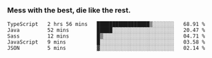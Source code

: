 ### Mess with the best, die like the rest.


<!--START_SECTION:waka-->
```text
TypeScript   2 hrs 56 mins   █████████████████▒░░░░░░░   68.91 % 
Java         52 mins         █████░░░░░░░░░░░░░░░░░░░░   20.47 % 
Sass         12 mins         █▒░░░░░░░░░░░░░░░░░░░░░░░   04.71 % 
JavaScript   9 mins          █░░░░░░░░░░░░░░░░░░░░░░░░   03.58 % 
JSON         5 mins          ▓░░░░░░░░░░░░░░░░░░░░░░░░   02.14 % 
```
<!--END_SECTION:waka-->
